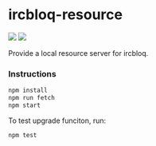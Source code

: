 # ircbloq-resource

![](https://img.shields.io/travis/com/ircbloqcc/ircbloq-resource) ![](https://img.shields.io/github/license/ircbloqcc/ircbloq-resource)

Provide a local resource server for ircbloq.

### Instructions

```bash
npm install
npm run fetch
npm start
```

To test upgrade funciton, run:

```bash
npm test
```
